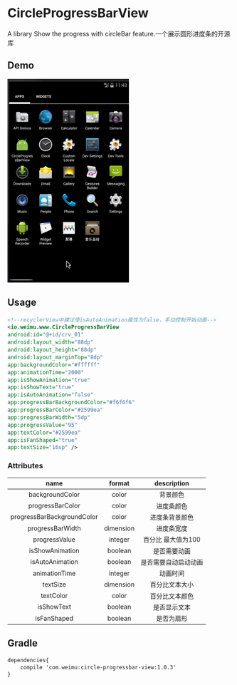 # CircleProgressBarView
A library Show the progress with circleBar feature.一个展示圆形进度条的开源库
## Demo
![](https://github.com/CaoyangLee/CircleProgressBarView/blob/master/circleProgressBarView.gif)


## Usage

```Xml
<!--recyclerView中建议使isAutoAnimation属性为false，手动控制开始动画-->
<io.weimu.www.CircleProgressBarView
android:id="@+id/crv_01"
android:layout_width="88dp"
android:layout_height="88dp"
android:layout_marginTop="8dp"
app:backgroundColor="#ffffff"
app:animationTime="2000"
app:isShowAnimation="true"
app:isShowText="true"
app:isAutoAnimation="false"
app:progressBarBackgroundColor="#f6f6f6"
app:progressBarColor="#2599ea"
app:progressBarWidth="5dp"
app:progressValue="95"
app:textColor="#2599ea"
app:isFanShaped="true"
app:textSize="16sp" />
```
### Attributes

|name|format|description|
|:---:|:---:|:---:|
| backgroundColor | color | 背景颜色
| progressBarColor | color | 进度条颜色
| progressBarBackgroundColor | color | 进度条背景颜色
| progressBarWidth | dimension | 进度条宽度
| progressValue | integer |百分比 最大值为100
| isShowAnimation | boolean |是否需要动画
| isAutoAnimation | boolean |是否需要自动启动动画
| animationTime | integer | 动画时间
| textSize | dimension | 百分比文本大小
| textColor | color | 百分比文本颜色
| isShowText | boolean | 是否显示文本
| isFanShaped | boolean | 是否为扇形

## Gradle

```Jcenter
dependencies{
    compile 'com.weimu:circle-progressbar-view:1.0.3'
}
```


